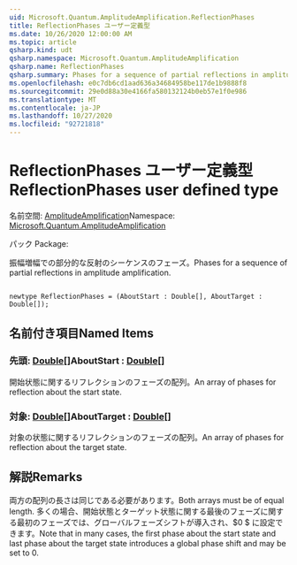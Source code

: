 ```yaml
---
uid: Microsoft.Quantum.AmplitudeAmplification.ReflectionPhases
title: ReflectionPhases ユーザー定義型
ms.date: 10/26/2020 12:00:00 AM
ms.topic: article
qsharp.kind: udt
qsharp.namespace: Microsoft.Quantum.AmplitudeAmplification
qsharp.name: ReflectionPhases
qsharp.summary: Phases for a sequence of partial reflections in amplitude amplification.
ms.openlocfilehash: e0c7db6cd1aad636a34684958be117de1b9888f8
ms.sourcegitcommit: 29e0d88a30e4166fa580132124b0eb57e1f0e986
ms.translationtype: MT
ms.contentlocale: ja-JP
ms.lasthandoff: 10/27/2020
ms.locfileid: "92721818"
---
```

# <a name="reflectionphases-user-defined-type"></a><span data-ttu-id="0214d-102">ReflectionPhases ユーザー定義型</span><span class="sxs-lookup"><span data-stu-id="0214d-102">ReflectionPhases user defined type</span></span>

<span data-ttu-id="0214d-103">名前空間: [AmplitudeAmplification](xref:Microsoft.Quantum.AmplitudeAmplification)</span><span class="sxs-lookup"><span data-stu-id="0214d-103">Namespace: [Microsoft.Quantum.AmplitudeAmplification](xref:Microsoft.Quantum.AmplitudeAmplification)</span></span>

<span data-ttu-id="0214d-104">パック [](https://nuget.org/packages/)</span><span class="sxs-lookup"><span data-stu-id="0214d-104">Package: [](https://nuget.org/packages/)</span></span>


<span data-ttu-id="0214d-105">振幅増幅での部分的な反射のシーケンスのフェーズ。</span><span class="sxs-lookup"><span data-stu-id="0214d-105">Phases for a sequence of partial reflections in amplitude amplification.</span></span>

```qsharp

newtype ReflectionPhases = (AboutStart : Double[], AboutTarget : Double[]);
```



## <a name="named-items"></a><span data-ttu-id="0214d-106">名前付き項目</span><span class="sxs-lookup"><span data-stu-id="0214d-106">Named Items</span></span>

### <a name="aboutstart--double"></a><span data-ttu-id="0214d-107">先頭: [Double](xref:microsoft.quantum.lang-ref.double)[]</span><span class="sxs-lookup"><span data-stu-id="0214d-107">AboutStart : [Double](xref:microsoft.quantum.lang-ref.double)[]</span></span>

<span data-ttu-id="0214d-108">開始状態に関するリフレクションのフェーズの配列。</span><span class="sxs-lookup"><span data-stu-id="0214d-108">An array of phases for reflection about the start state.</span></span>
### <a name="abouttarget--double"></a><span data-ttu-id="0214d-109">対象: [Double](xref:microsoft.quantum.lang-ref.double)[]</span><span class="sxs-lookup"><span data-stu-id="0214d-109">AboutTarget : [Double](xref:microsoft.quantum.lang-ref.double)[]</span></span>

<span data-ttu-id="0214d-110">対象の状態に関するリフレクションのフェーズの配列。</span><span class="sxs-lookup"><span data-stu-id="0214d-110">An array of phases for reflection about the target state.</span></span>

## <a name="remarks"></a><span data-ttu-id="0214d-111">解説</span><span class="sxs-lookup"><span data-stu-id="0214d-111">Remarks</span></span>

<span data-ttu-id="0214d-112">両方の配列の長さは同じである必要があります。</span><span class="sxs-lookup"><span data-stu-id="0214d-112">Both arrays must be of equal length.</span></span> <span data-ttu-id="0214d-113">多くの場合、開始状態とターゲット状態に関する最後のフェーズに関する最初のフェーズでは、グローバルフェーズシフトが導入され、$0 $ に設定できます。</span><span class="sxs-lookup"><span data-stu-id="0214d-113">Note that in many cases, the first phase about the start state and last phase about the target state introduces a global phase shift and may be set to $0$.</span></span>